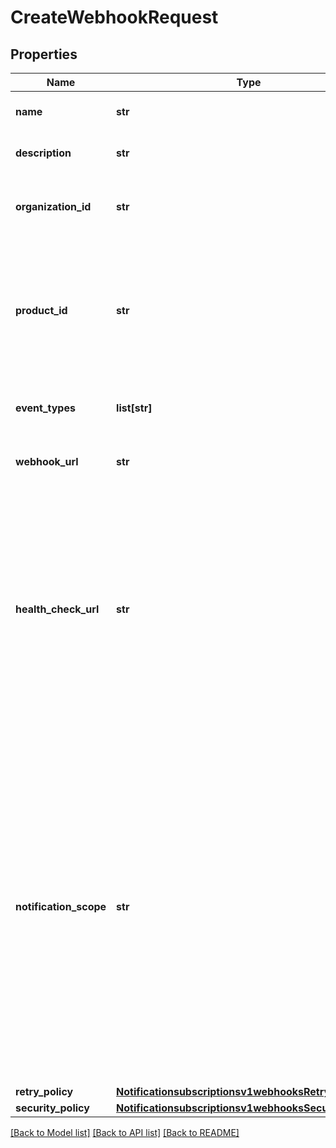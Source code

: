 # CreateWebhookRequest

## Properties
Name | Type | Description | Notes
------------ | ------------- | ------------- | -------------
**name** | **str** | Client friendly webhook name. | [optional] 
**description** | **str** | Client friendly webhook description. | [optional] 
**organization_id** | **str** | Organization Identifier (OrgId) or Merchant Identifier (MID). | [optional] 
**product_id** | **str** | To see the valid productId and eventTypes, call the \&quot;Create and Manage Webhooks - Retrieve a list of event types\&quot; endpoint. | [optional] 
**event_types** | **list[str]** | Array of the different events for a given product id. | [optional] 
**webhook_url** | **str** | The client&#39;s endpoint (URL) to receive webhooks. | [optional] 
**health_check_url** | **str** | The client&#39;s health check endpoint (URL). This should be as close as possible to the actual webhookUrl. If the user does not provide the health check URL, it is the user&#39;s responsibility to re-activate the webhook if it is deactivated by calling the test endpoint.  | [optional] 
**notification_scope** | **str** | The webhook scope. 1. SELF The Webhook is used to deliver webhooks for only this Organization (or Merchant). 2. DESCENDANTS The Webhook is used to deliver webhooks for this Organization and its children. 3. CUSTOM The Webhook is used to deliver webhooks for the OrgIds (or MiDs) explicitly listed in scopeData field.  | [optional] 
**retry_policy** | [**Notificationsubscriptionsv1webhooksRetryPolicy**](Notificationsubscriptionsv1webhooksRetryPolicy.md) |  | [optional] 
**security_policy** | [**Notificationsubscriptionsv1webhooksSecurityPolicy1**](Notificationsubscriptionsv1webhooksSecurityPolicy1.md) |  | [optional] 

[[Back to Model list]](../README.md#documentation-for-models) [[Back to API list]](../README.md#documentation-for-api-endpoints) [[Back to README]](../README.md)


